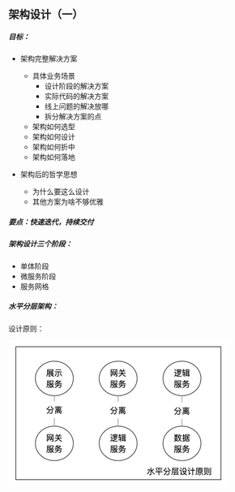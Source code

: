 ## 架构设计（一）

##### 目标：

- 架构完整解决方案

  - 具体业务场景
    - 设计阶段的解决方案
    - 实际代码的解决方案
    - 线上问题的解决放哪
    - 拆分解决方案的点
  - 架构如何选型
  - 架构如何设计
  - 架构如何折中
  - 架构如何落地

- 架构后的哲学思想

  - 为什么要这么设计
  - 其他方案为啥不够优雅

  

##### 要点：快速迭代，持续交付



##### 架构设计三个阶段：

- 单体阶段
- 微服务阶段
- 服务网格



##### 水平分层架构：

设计原则：

![image-20200306223816818](assets/image-20200306223816818.png)